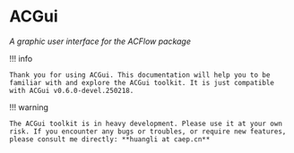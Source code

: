 # ACGui

*A graphic user interface for the ACFlow package*

!!! info

    Thank you for using ACGui. This documentation will help you to be familiar with and explore the ACGui toolkit. It is just compatible with ACGui v0.6.0-devel.250218.

!!! warning

    The ACGui toolkit is in heavy development. Please use it at your own risk. If you encounter any bugs or troubles, or require new features, please consult me directly: **huangli at caep.cn**

